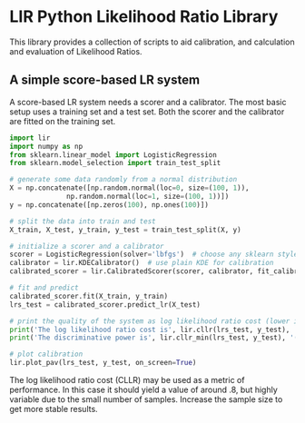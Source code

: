 LIR Python Likelihood Ratio Library
===================================

This library provides a collection of scripts to aid calibration, and
calculation and evaluation of Likelihood Ratios.

## A simple score-based LR system

A score-based LR system needs a scorer and a calibrator. The most basic setup
uses a training set and a test set. Both the scorer and the calibrator are
fitted on the training set.

```python
import lir
import numpy as np
from sklearn.linear_model import LogisticRegression
from sklearn.model_selection import train_test_split

# generate some data randomly from a normal distribution
X = np.concatenate([np.random.normal(loc=0, size=(100, 1)),
              np.random.normal(loc=1, size=(100, 1))])
y = np.concatenate([np.zeros(100), np.ones(100)])

# split the data into train and test
X_train, X_test, y_train, y_test = train_test_split(X, y)

# initialize a scorer and a calibrator
scorer = LogisticRegression(solver='lbfgs')  # choose any sklearn style classifier
calibrator = lir.KDECalibrator()  # use plain KDE for calibration
calibrated_scorer = lir.CalibratedScorer(scorer, calibrator, fit_calibrator=True)

# fit and predict
calibrated_scorer.fit(X_train, y_train)
lrs_test = calibrated_scorer.predict_lr(X_test)

# print the quality of the system as log likelihood ratio cost (lower is better)
print('The log likelihood ratio cost is', lir.cllr(lrs_test, y_test), '(lower is better)')
print('The discriminative power is', lir.cllr_min(lrs_test, y_test), '(lower is better)')

# plot calibration
lir.plot_pav(lrs_test, y_test, on_screen=True)
```

The log likelihood ratio cost (CLLR) may be used as a metric of performance.
In this case it should yield a value of around .8, but highly variable due to
the small number of samples. Increase the sample size to get more stable
results.
